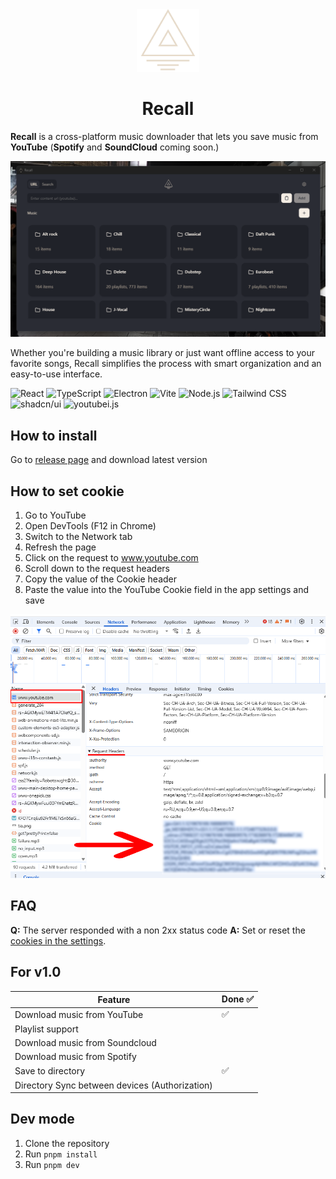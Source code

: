 <div align="center">
  <img src="./assets/logo.png" width="100" alt="Logo"/>
</div>
<h1 align="center">Recall</h1>

**Recall** is a cross-platform music downloader that lets you save music from **YouTube** (**Spotify** and **SoundCloud** coming soon.)

![Demo](./assets/demo.png)

Whether you're building a music library or just want offline access to your favorite songs, Recall simplifies the process with smart organization and an easy-to-use interface.

![React](https://img.shields.io/badge/React-20232A?style=for-the-badge&logo=react&logoColor=61DAFB) ![TypeScript](https://img.shields.io/badge/TypeScript-3178C6?style=for-the-badge&logo=typescript&logoColor=white) ![Electron](https://img.shields.io/badge/Electron-2C2E3B?style=for-the-badge&logo=electron&logoColor=9FEAF9) ![Vite](https://img.shields.io/badge/Vite-646CFF?style=for-the-badge&logo=vite&logoColor=white) ![Node.js](https://img.shields.io/badge/Node.js-339933?style=for-the-badge&logo=nodedotjs&logoColor=white) ![Tailwind CSS](https://img.shields.io/badge/Tailwind_CSS-06B6D4?style=for-the-badge&logo=tailwindcss&logoColor=white) ![shadcn/ui](https://img.shields.io/badge/shadcn/ui-000000?style=for-the-badge&logo=vercel&logoColor=white) ![youtubei.js](https://img.shields.io/badge/youtubei.js-C4302B?style=for-the-badge&logo=youtube&logoColor=white)

## How to install

Go to [release page](https://github.com/Astisek/recall-app/releases/) and download latest version

## How to set cookie

1. Go to YouTube
2. Open DevTools (F12 in Chrome)
3. Switch to the Network tab
4. Refresh the page
5. Click on the request to www.youtube.com
6. Scroll down to the request headers
7. Copy the value of the Cookie header
8. Paste the value into the YouTube Cookie field in the app settings and save

![Cookie](./assets/cookie.png)

## FAQ

**Q:** The server responded with a non 2xx status code
**A:** Set or reset the [cookies in the settings](#how-to-set-cookie).

## For v1.0

| Feature                                        | Done ✅ |
| ---------------------------------------------- | ------- |
| Download music from YouTube                    | ✅      |
| Playlist support                               |         |
| Download music from Soundcloud                 |         |
| Download music from Spotify                    |         |
| Save to directory                              | ✅      |
| Directory Sync between devices (Authorization) |         |

## Dev mode

1. Clone the repository
2. Run `pnpm install`
3. Run `pnpm dev`
